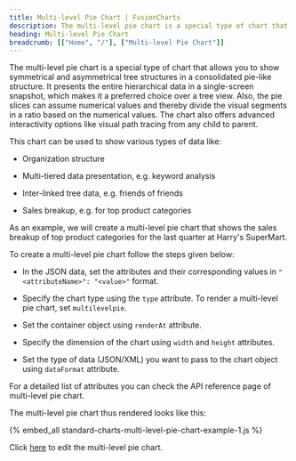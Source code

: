 ```yaml
---
title: Multi-level Pie Chart | FusionCharts
description: The multi-level pie chart is a special type of chart that allows you to show symmetrical/asymmetrical tree structures in a consolidated pie-like structure
heading: Multi-level Pie Chart
breadcrumb: [["Home", "/"], ["Multi-level Pie Chart"]]
---
```


The multi-level pie chart is a special type of chart that allows you to show symmetrical and asymmetrical tree structures in a consolidated pie-like structure. It presents the entire hierarchical data in a single-screen snapshot, which makes it a preferred choice over a tree view. Also, the pie slices can assume numerical values and thereby divide the visual segments in a ratio based on the numerical values. The chart also offers advanced interactivity options like visual path tracing from any child to parent.

This chart can be used to show various types of data like:

* Organization structure

* Multi-tiered data presentation, e.g. keyword analysis

* Inter-linked tree data, e.g. friends of friends

* Sales breakup, e.g. for top product categories

As an example, we will create a multi-level pie chart that shows the sales breakup of top product categories for the last quarter at Harry's SuperMart.

To create a multi-level pie chart follow the steps given below:

* In the JSON data, set the attributes and their corresponding values in `"<attributeName>": "<value>"` format.

* Specify the chart type using the `type` attribute. To render a multi-level pie chart, set `multilevelpie`.

* Set the container object using `renderAt` attribute.

* Specify the dimension of the chart using `width` and `height` attributes.

* Set the type of data (JSON/XML) you want to pass to the chart object using `dataFormat` attribute.

For a detailed list of attributes you can check the API reference page of multi-level pie chart.

The multi-level pie chart thus rendered looks like this:

{% embed_all standard-charts-multi-level-pie-chart-example-1.js %}

Click [here](http://jsfiddle.net/fusioncharts/njjra2r4/ "@@open-newtab") to edit the multi-level pie chart.